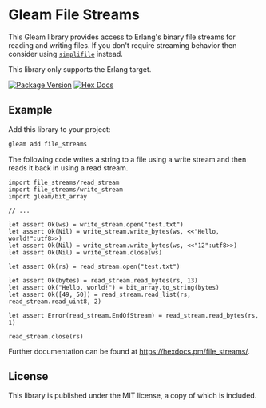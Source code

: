 # Gleam File Streams

This Gleam library provides access to Erlang's binary file streams for reading
and writing files. If you don't require streaming behavior then consider using
[`simplifile`](https://hex.pm/packages/simplifile) instead.

This library only supports the Erlang target.

[![Package Version](https://img.shields.io/hexpm/v/file_streams)](https://hex.pm/packages/file_streams)
[![Hex Docs](https://img.shields.io/badge/hex-docs-ffaff3)](https://hexdocs.pm/file_streams/)

## Example

Add this library to your project:

```sh
gleam add file_streams
```

The following code writes a string to a file using a write stream and then reads
it back in using a read stream.

```gleam
import file_streams/read_stream
import file_streams/write_stream
import gleam/bit_array

// ...

let assert Ok(ws) = write_stream.open("test.txt")
let assert Ok(Nil) = write_stream.write_bytes(ws, <<"Hello, world!":utf8>>)
let assert Ok(Nil) = write_stream.write_bytes(ws, <<"12":utf8>>)
let assert Ok(Nil) = write_stream.close(ws)

let assert Ok(rs) = read_stream.open("test.txt")

let assert Ok(bytes) = read_stream.read_bytes(rs, 13)
let assert Ok("Hello, world!") = bit_array.to_string(bytes)
let assert Ok([49, 50]) = read_stream.read_list(rs, read_stream.read_uint8, 2)

let assert Error(read_stream.EndOfStream) = read_stream.read_bytes(rs, 1)

read_stream.close(rs)
```

Further documentation can be found at <https://hexdocs.pm/file_streams/>.

## License

This library is published under the MIT license, a copy of which is included.
